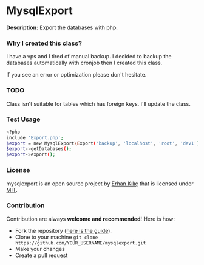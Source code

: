 # MysqlExport
**Description:** Export the databases with php.


### Why I created this class?
I have a vps and I tired of manual backup. I decided to backup the databases automatically with cronjob then I created this class.


If you see an error or optimization please don't hesitate.
### TODO
Class isn't suitable for tables which has foreign keys. I'll update the class.

### Test Usage

```sh
<?php
include 'Export.php';
$export = new MysqlExport\Export('backup', 'localhost', 'root', 'dev1');
$export->getDatabases();
$export->export();
```
### License
mysqlexport is an open source project by [Erhan Kılıç](http://erhankilic.org) that is licensed under [MIT](http://opensource.org/licenses/MIT).

### Contribution
Contribution are always **welcome and recommended**! Here is how:

- Fork the repository ([here is the guide](https://help.github.com/articles/fork-a-repo/)).
- Clone to your machine ```git clone https://github.com/YOUR_USERNAME/mysqlexport.git```
- Make your changes
- Create a pull request
